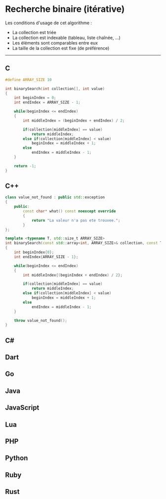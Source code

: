 # Recherche binaire (itérative)

Les conditions d'usage de cet algorithme :

+ La collection est triée
+ La collection est indexable (tableau, liste chaînée, ...)
+ Les éléments sont comparables entre eux
+ La taille de la collection est fixe (de préférence)

---

## C

```c
#define ARRAY_SIZE 10

int binarySearch(int collection[], int value)
{
    int beginIndex = 0;
    int endIndex = ARRAY_SIZE - 1;

    while(beginIndex <= endIndex)
    {
        int middleIndex = (beginIndex + endIndex) / 2;

        if(collection[middleIndex] == value)
            return middleIndex;
        else if(collection[middleIndex] < value)
            beginIndex = middleIndex + 1;
        else
            endIndex = middleIndex - 1;
    }

    return -1;
}
```

## C++

```cpp
class value_not_found : public std::exception
{
    public:
        const char* what() const noexcept override
        {
            return "La valeur n'a pas ete trouvee.";
        }
};

template <typename T, std::size_t ARRAY_SIZE>
int binarySearch(const std::array<int, ARRAY_SIZE>& collection, const T& value)
{
    int beginIndex{0};
    int endIndex{ARRAY_SIZE - 1};

    while(beginIndex <= endIndex)
    {
        int middleIndex{(beginIndex + endIndex) / 2};

        if(collection[middleIndex] == value)
            return middleIndex;
        else if(collection[middleIndex] < value)
            beginIndex = middleIndex + 1;
        else
            endIndex = middleIndex - 1;
    }

    throw value_not_found();
}
```

## C#

## Dart

## Go

## Java

## JavaScript

## Lua

## PHP

## Python

## Ruby

## Rust
